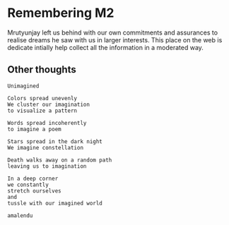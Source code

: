 # Remembering M2

Mrutyunjay left us behind with our own commitments and assurances to realise dreams he saw with us in larger interests. This place on the web is dedicate intially help collect all the information in a moderated way. 


## Other thoughts

```
Unimagined

Colors spread unevenly
We cluster our imagination 
to visualize a pattern

Words spread incoherently 
to imagine a poem

Stars spread in the dark night
We imagine constellation

Death walks away on a random path
leaving us to imagination

In a deep corner
we constantly
stretch ourselves
and 
tussle with our imagined world

amalendu
```